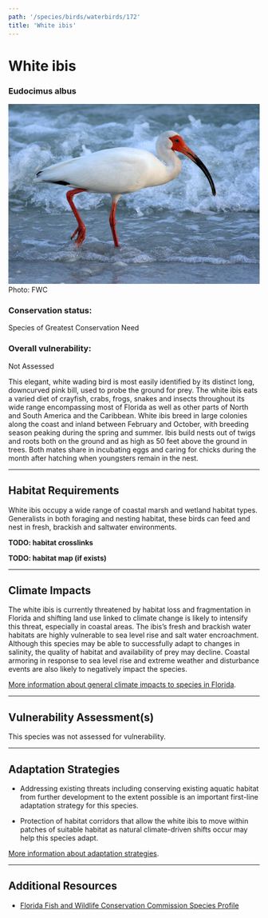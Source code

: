```yaml
---
path: '/species/birds/waterbirds/172'
title: 'White ibis'
---
```


# White ibis

### Eudocimus albus

<div id="TopSection">

<div class="header-photo"><img src="172.jpg" alt="Photo for White ibis"/>
<figcaption>Photo: FWC</figcaption></div>

<div>

### Conservation status:

Species of Greatest Conservation Need

### Overall vulnerability:

Not Assessed

</div>
</div>

This elegant, white wading bird is most easily identified by its distinct long, downcurved pink bill, used to probe the ground for prey.  The white ibis eats a varied diet of crayfish, crabs, frogs, snakes and insects throughout its wide range encompassing most of Florida as well as other parts of North and South America and the Caribbean.  White ibis breed in large colonies along the coast and inland between February and October, with breeding season peaking during the spring and summer.  Ibis build nests out of twigs and roots both on the ground and as high as 50 feet above the ground in trees.  Both mates share in incubating eggs and caring for chicks during the month after hatching when youngsters remain in the nest.

<hr />

## Habitat Requirements



White ibis occupy a wide range of coastal marsh and wetland habitat types.  Generalists in both foraging and nesting habitat, these birds can feed and nest in fresh, brackish and saltwater environments.

**TODO: habitat crosslinks**

**TODO: habitat map (if exists)**

<hr />

## Climate Impacts

The white ibis is currently threatened by habitat loss and fragmentation in Florida and shifting land use linked to climate change is likely to intensify this threat, especially in coastal areas.  The ibis’s fresh and brackish water habitats are highly vulnerable to sea level rise and salt water encroachment.  Although this species may be able to successfully adapt to changes in salinity, the quality of habitat and availability of prey may decline.  Coastal armoring in response to sea level rise and extreme weather and disturbance events are also likely to negatively impact the species.

[More information about general climate impacts to species in Florida](/impacts/species).



<hr />

## Vulnerability Assessment(s)

This species was not assessed for vulnerability.

<hr />

## Adaptation Strategies

- Addressing existing threats including conserving existing aquatic habitat from further development to the extent possible is an important first-line adaptation strategy for this species.

- Protection of habitat corridors that allow the white ibis to move within patches of suitable habitat as natural climate-driven shifts occur may help this species adapt.

[More information about adaptation strategies](/strategies).

<hr />


## Additional Resources

- [Florida Fish and Wildlife Conservation Commission Species Profile](https://myfwc.com/wildlifehabitats/profiles/birds/waterbirds/white-ibis/)
